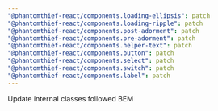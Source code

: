 ```yaml
---
"@phantomthief-react/components.loading-ellipsis": patch
"@phantomthief-react/components.loading-ripple": patch
"@phantomthief-react/components.post-adorment": patch
"@phantomthief-react/components.pre-adorment": patch
"@phantomthief-react/components.helper-text": patch
"@phantomthief-react/components.button": patch
"@phantomthief-react/components.select": patch
"@phantomthief-react/components.switch": patch
"@phantomthief-react/components.label": patch
---
```


Update internal classes followed BEM
